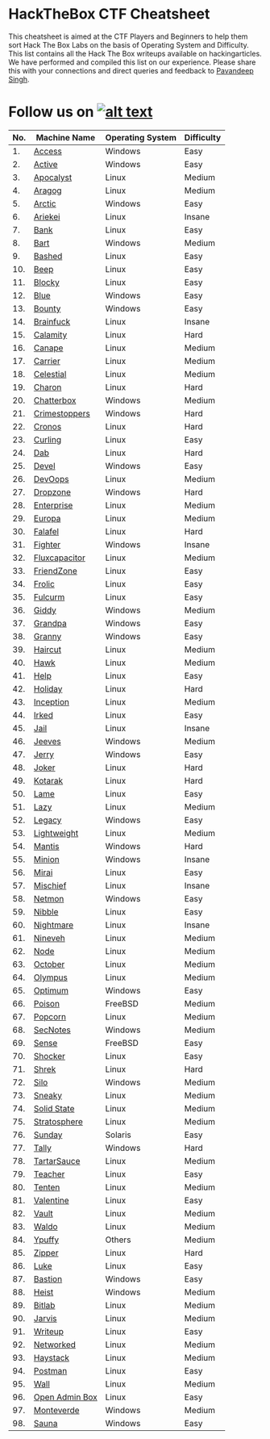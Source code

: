 # HackTheBox CTF Cheatsheet

This cheatsheet is aimed at the CTF Players and Beginners to help them sort Hack The Box Labs on the basis of Operating System and Difficulty. This list contains all the Hack The Box writeups available on hackingarticles. We have performed and compiled this list on our experience. Please share this with your connections and direct queries and feedback to [Pavandeep Singh](https://twitter.com/pavan2318).

[1.1]: http://i.imgur.com/tXSoThF.png
[1]: http://www.twitter.com/rajchandel
# Follow us on [![alt text][1.1]][1]

| No. | Machine Name | Operating System | Difficulty |
|-----|--------------|------------------|------------------|
| 1.	| [Access](https://www.hackingarticles.in/hack-the-box-access-walkthrough/)|Windows|Easy|
| 2.	| [Active](https://www.hackingarticles.in/hack-the-box-active-walkthrough/)|Windows|Easy|
| 3.	| [Apocalyst](https://www.hackingarticles.in/hack-the-box-challenge-apocalyst-walkthrough/)|Linux|Medium|
| 4.	| [Aragog](https://www.hackingarticles.in/hack-the-box-aragog-walkthrough/)|Linux|Medium|
| 5.	| [Arctic](https://www.hackingarticles.in/hack-the-box-challenge-arctic-walkthrough/)|Windows|Easy|
| 6.	| [Ariekei](https://www.hackingarticles.in/hack-the-box-challenge-ariekei-walkthrough/)|Linux|Insane|
| 7.	| [Bank](https://www.hackingarticles.in/hack-the-box-challenge-bank-walkthrough/)|Linux|Easy|
| 8.	| [Bart](https://www.hackingarticles.in/hack-the-box-bart-walkthrough/)|Windows|Medium|
| 9.	| [Bashed](https://www.hackingarticles.in/hack-the-box-challenge-bashed-walkthrough/)|Linux|Easy|
| 10.	| [Beep](https://www.hackingarticles.in/hack-the-box-challenge-beep-walkthrough/)|Linux|Easy|
| 11.	| [Blocky](https://www.hackingarticles.in/hack-the-box-challenge-blocky-walkthrough/)|Linux|Easy|
| 12.	| [Blue](https://www.hackingarticles.in/hack-the-box-challenge-blue-walkthrough/)|Windows|Easy|
| 13.	| [Bounty](https://www.hackingarticles.in/hack-the-box-bounty-walkthrough/)|Windows|Easy|
| 14.	| [Brainfuck](https://www.hackingarticles.in/hack-the-box-challenge-brainfuck-walkthrough/)|Linux|Insane|
| 15.	| [Calamity](https://www.hackingarticles.in/hack-the-box-challenge-calamity-walkthrough/)|Linux|Hard|
| 16.	| [Canape](https://www.hackingarticles.in/hack-the-box-challenge-canape-walkthrough/)|Linux|Medium|
| 17.	| [Carrier](https://www.hackingarticles.in/hack-the-box-carrier-walkthrough/)|Linux|Medium|
| 18.	| [Celestial](https://www.hackingarticles.in/hack-the-box-celestial-walkthrough/)|Linux|Medium|
| 19.	| [Charon](https://www.hackingarticles.in/hack-the-box-challenge-charon-walkthrough/)|Linux|Hard|
| 20.	| [Chatterbox](https://www.hackingarticles.in/hack-the-box-challenge-chatterbox-walkthrough/)|Windows|Medium|
| 21.	| [Crimestoppers](https://www.hackingarticles.in/hack-the-box-challenge-crimestoppers-walkthrough/)|Windows|Hard|
| 22.	| [Cronos](https://www.hackingarticles.in/hack-the-box-challenge-cronos-walkthrough/)|Linux|Hard|
| 23.	| [Curling](https://www.hackingarticles.in/hack-the-box-curling-walkthrough/)|Linux|Easy|
| 24.	| [Dab](https://www.hackingarticles.in/hack-the-box-dab-walkthrough/)|Linux|Hard|
| 25.	| [Devel](https://www.hackingarticles.in/hack-the-box-challenge-devel-walkthrough/)|Windows|Easy|
| 26.	| [DevOops](https://www.hackingarticles.in/hack-the-box-devoops-walkthrough/)|Linux|Medium|
| 27.	| [Dropzone](https://www.hackingarticles.in/hack-the-box-dropzone-walkthrough/)|Windows|Hard|
| 28.	| [Enterprise](https://www.hackingarticles.in/hack-the-box-challenge-enterprises-walkthrough/)|Linux|Medium|
| 29.	| [Europa](https://www.hackingarticles.in/hack-the-box-challenge-europa-walkthrough/)|Linux|Medium|
| 30.	| [Falafel](https://www.hackingarticles.in/hack-the-box-challenge-falafel-walkthrough/)|Linux|Hard|
| 31.	| [Fighter](https://www.hackingarticles.in/hack-the-box-fighter-walkthrough/)|Windows|Insane|
| 32.	| [Fluxcapacitor](https://www.hackingarticles.in/hack-the-box-challenge-fluxcapacitor-walkthrough/)|Linux|Medium|
| 33.	| [FriendZone](https://www.hackingarticles.in/hack-the-box-friendzone-walkthrough/)|Linux|Easy|
| 34.	| [Frolic](https://www.hackingarticles.in/hack-the-box-frolic-walkthrough/)|Linux|Easy|
| 35.	| [Fulcurm](https://www.hackingarticles.in/hack-the-box-fulcrum-walkthrough/)|Linux|Easy|
| 36.	| [Giddy](https://www.hackingarticles.in/hack-the-box-giddy-walkthrough/)|Windows|Medium|
| 37.	| [Grandpa](https://www.hackingarticles.in/hack-the-box-challenge-grandpa-walkthrough/)|Windows|Easy|
| 38.	| [Granny](https://www.hackingarticles.in/hack-the-box-challenge-granny-walkthrough/)|Windows|Easy|
| 39.	| [Haircut](https://www.hackingarticles.in/hack-the-box-challenge-haircut-walkthrough/)|Linux|Medium|
| 40.	| [Hawk](https://www.hackingarticles.in/hack-the-box-hawk-walkthrough/)|Linux|Medium|
| 41.	| [Help](https://www.hackingarticles.in/hack-the-box-help-walkthrough/)|Linux|Easy|
| 42.	| [Holiday](https://www.hackingarticles.in/hack-the-box-holiday-walkthrough/)|Linux|Hard|
| 43.	| [Inception](https://www.hackingarticles.in/hack-the-box-challenge-inception-walkthrough/)|Linux|Medium|
| 44.	| [Irked](https://www.hackingarticles.in/hack-the-box-irked-walkthrough/)|Linux|Easy|
| 45.	| [Jail](https://www.hackingarticles.in/hack-the-box-challenge-jail-walkthrough/)|Linux|Insane|
| 46.	| [Jeeves](https://www.hackingarticles.in/hack-the-box-challenge-jeeves-walkthrough/)|Windows|Medium|
| 47.	| [Jerry](https://www.hackingarticles.in/hack-the-box-jerry-walkthrough/)|Windows|Easy|
| 48.	| [Joker](https://www.hackingarticles.in/hack-the-box-challenge-joker-walkthrough/)|Linux|Hard|
| 49.	| [Kotarak](https://www.hackingarticles.in/hack-the-box-challenge-kotarak-walkthrough/)|Linux|Hard|
| 50.	| [Lame](https://www.hackingarticles.in/hack-the-box-challenge-lame-walkthrough/)|Linux|Easy|
| 51. | [Lazy](https://www.hackingarticles.in/hack-the-box-challenge-lazy-walkthrough/)|Linux|Medium|
| 52.	| [Legacy](https://www.hackingarticles.in/hack-the-box-challenge-legacy-walkthrough/)|Windows|Easy|
| 53.	| [Lightweight](https://www.hackingarticles.in/lightweight-hack-the-box-walkthrough/)|Linux|Medium|
| 54.	| [Mantis](https://www.hackingarticles.in/hack-the-box-challenge-mantis-walkthrough/)|Windows|Hard|
| 55.	| [Minion](https://www.hackingarticles.in/hack-the-box-minion-walkthrough/)|Windows|Insane|
| 56.	| [Mirai](https://www.hackingarticles.in/hack-the-box-challenge-mirai-walkthrough/)|Linux|Easy|
| 57.	| [Mischief](https://www.hackingarticles.in/hack-the-box-mischief-walkthrough/)|Linux|Insane|
| 58.	| [Netmon](https://www.hackingarticles.in/hack-the-box-netmon-walkthrough/)|Windows|Easy|
| 59.	| [Nibble](https://www.hackingarticles.in/hack-the-box-challenge-nibble-walkthrough/)|Linux|Easy|
| 60.	| [Nightmare](https://www.hackingarticles.in/hack-nightmare-vm-ctf-challenge/)|Linux|Insane|
| 61.	| [Nineveh](https://www.hackingarticles.in/hack-the-box-nineveh-walkthrough/)|Linux|Medium|
| 62.	| [Node](https://www.hackingarticles.in/hack-the-box-challenge-node-walkthrough/)|Linux|Medium|
| 63.	| [October](https://www.hackingarticles.in/hack-the-box-october-walkthrough/)|Linux|Medium|
| 64.	| [Olympus](https://www.hackingarticles.in/hack-the-box-olympus-walkthrough/)|Linux|Medium|
| 65.	| [Optimum](https://www.hackingarticles.in/hack-the-box-challenge-optimum-walkthrough/)|Windows|Easy|
| 66.	| [Poison](https://www.hackingarticles.in/hack-the-box-poison-walkthrough/)|FreeBSD|Medium|
| 67.	| [Popcorn](https://www.hackingarticles.in/hack-the-box-challenge-popcorn-walkthrough/)|Linux|Medium|
| 68.	| [SecNotes](https://www.hackingarticles.in/hack-the-box-secnotes-walkthrough/)|Windows|Medium|
| 69.	| [Sense](https://www.hackingarticles.in/hack-the-box-challenge-sense-walkthrough/)|FreeBSD|Easy|
| 70.	| [Shocker](https://www.hackingarticles.in/hack-the-box-challenge-shocker-walkthrough/)|Linux|Easy|
| 71.	| [Shrek](https://www.hackingarticles.in/hack-the-box-challenge-shrek-walkthrough/)|Linux|Hard|
| 72.	| [Silo](https://www.hackingarticles.in/hack-the-box-silo-walkthrough/)|Windows|Medium|
| 73.	| [Sneaky](https://www.hackingarticles.in/hack-the-box-challenge-sneaky-walkthrough/)|Linux|Medium|
| 74.	| [Solid State](https://www.hackingarticles.in/hack-the-box-challenge-solid-state-walkthrough/)|Linux|Medium|
| 75.	| [Stratosphere](https://www.hackingarticles.in/hack-the-box-stratospherewalkthrough/)|Linux|Medium|
| 76.	| [Sunday](https://www.hackingarticles.in/hack-the-box-sunday-walkthrough/)|Solaris|Easy|
| 77.	| [Tally](https://www.hackingarticles.in/hack-the-box-challenge-tally-walkthrough/)|Windows|Hard|
| 78.	| [TartarSauce](https://www.hackingarticles.in/hack-the-box-tartarsauce-walkthrough/)|Linux|Medium|
| 79.	| [Teacher](https://www.hackingarticles.in/hack-the-box-teacher-walkthrough/)|Linux|Easy|
| 80.	| [Tenten](https://www.hackingarticles.in/hack-the-box-challenge-tenten-walkthrough/)|Linux|Medium|
| 81.	| [Valentine](https://www.hackingarticles.in/hack-the-box-valentine-walkthrough/)|Linux|Easy|
| 82.	| [Vault](https://www.hackingarticles.in/hack-the-box-vault-walkthrough/)|Linux|Medium|
| 83.	| [Waldo](https://www.hackingarticles.in/hack-the-box-waldo-walkthrough/)|Linux|Medium|
| 84.	| [Ypuffy](https://www.hackingarticles.in/hack-the-box-ypuffy-walkthrough/)|Others|Medium|
| 85.	| [Zipper](https://www.hackingarticles.in/hack-the-box-zipper-walkthrough/)|Linux|Hard|
| 86. | [Luke](https://www.hackingarticles.in/hack-the-box-luke-walkthrough/)|Linux|Easy|
| 87. | [Bastion](https://www.hackingarticles.in/hack-the-box-challenge-bastion-walkthrough/)|Windows|Easy|
| 88. | [Heist](https://www.hackingarticles.in/hack-the-box-heist-walkthrough/)     | Windows | Medium |
| 89. | [Bitlab](https://www.hackingarticles.in/hack-the-box-challenge-bitlab-walkthrough/)    | Linux   | Medium |
| 90. | [Jarvis](https://www.hackingarticles.in/hack-the-box-jarvis-walkthrough/)   | Linux   | Medium |
| 91. | [Writeup](https://www.hackingarticles.in/hack-the-box-writeup-walkthrough/)   | Linux   | Easy   |
| 92. | [Networked](https://www.hackingarticles.in/hack-the-box-networked-walkthrough/) | Linux   | Medium |
| 93. | [Haystack](https://www.hackingarticles.in/hack-the-box-haystack-walkthrough/)  | Linux   | Medium |
| 94. | [Postman](https://www.hackingarticles.in/hack-the-box-postman-walkthrough/)   | Linux   | Easy   |
| 95. | [Wall](https://www.hackingarticles.in/hack-the-box-wall-walkthrough/)| Linux   | Medium |
| 96. | [Open Admin Box](https://www.hackingarticles.in/hack-the-box-open-admin-box-walkthrough/)| Linux   | Easy |
| 97. | [Monteverde](https://www.hackingarticles.in/hack-the-box-monteverde-walkthrough/)| Windows  | Medium |
| 98. | [Sauna](https://www.hackingarticles.in/hackthebox-sauna-walkthrough/)| Windows  | Easy |
